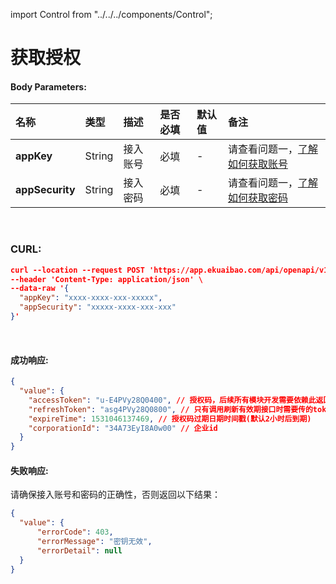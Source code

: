 import Control from "../../../components/Control";

# 获取授权

<Control
  method="POST"
  url="/api/openapi/v1/auth/getAccessToken"
  description="获取授权"
/>

#### Body Parameters:

| 名称             | 类型     | 描述        | 是否必填      | 默认值 | 备注                                         |
| :---------      | :------  | :------    | :------- |:---------| :------------------------------------------  |
| **appKey** | String   | 接入账号  | 必填      | - |  请查看问题一，[了解如何获取账号](question-answer.md)  |
| **appSecurity** | String   | 接入密码  | 必填      | - |  请查看问题一，[了解如何获取密码](question-answer.md)  |



<br/>

### CURL:

```json
curl --location --request POST 'https://app.ekuaibao.com/api/openapi/v1/auth/getAccessToken' \
--header 'Content-Type: application/json' \
--data-raw '{
  "appKey": "xxxx-xxxx-xxx-xxxxx",
  "appSecurity": "xxxxx-xxxx-xxx-xxx"
}'
```
<br/>


#### 成功响应:

```json
{
  "value": {
    "accessToken": "u-E4PVy28Q0400", // 授权码，后续所有模块开发需要依赖此返回值
    "refreshToken": "asg4PVy28Q0800", // 只有调用刷新有效期接口时需要传的token
    "expireTime": 1531046137469, // 授权码过期日期时间戳(默认2小时后到期)
    "corporationId": "34A73EyI8A0w00" // 企业id
  }
}
```

#### 失败响应:
请确保接入账号和密码的正确性，否则返回以下结果：

```json
{
  "value": {
      "errorCode": 403,
      "errorMessage": "密钥无效",
      "errorDetail": null
  }
}
```

